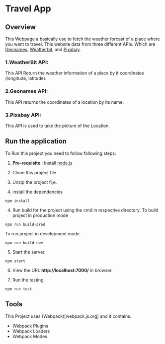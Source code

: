 # Travel App

## Overview

This Webpage a basically use to fetch the weather forcast of a place where you want to travel. This website data from three different APIs. Which are [Geonames](https://www.geonames.org/), [Weatherbit](https://www.weatherbit.io/api), and [Pixabay](https://pixabay.com/).

### 1.WeatherBit API:
This API Return the weather information of a place by it coordinates (longitude, latitude).

### 2.Geonames API:
This API returns the coordinates of a location by its name.

### 3.Pixabay API:
This API is used to take the picture of the Location.

## Run the application
To Run this project you need to follow following steps:

1. **Pre-requisite** : 
Install [node.js](https://nodejs.org/)

2. Clone this project file

3. Unzip the project fi;e.

3. install the dependencies
```
npm install
```
4. Run build for the project using the cmd in respective directory:
  To build project in production mode
```
npm run build-prod
```
  To run project in development mode.
```
npm run build-dev
```

5. Start the server.
```
npm start
```

6. View the URL **http://localhost:7000/** in browser.

7. Run the testing.
```
npm run test.
```
## Tools

This Project uses (Webpack)[webpack.js.org] and it contains:

- Webpack Plugins
- Webpack Loaders
- Webpack Modes


